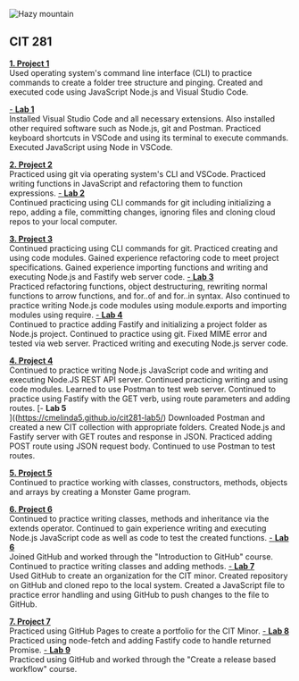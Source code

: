 ![Hazy mountain](https://images.unsplash.com/photo-1653917189526-71eebe91564f?ixlib=rb-1.2.1&ixid=MnwxMjA3fDB8MHxwaG90by1wYWdlfHx8fGVufDB8fHx8&auto=format&fit=crop&w=1170&q=80)
## CIT 281

[**1. Project 1**<br/>](https://cmelinda5.github.io/cit281-p1/)
Used operating system's command line interface (CLI) to practice commands to create a folder tree structure and pinging. Created and executed code using JavaScript Node.js and Visual Studio Code. 

  [- **Lab 1**<br/>](https://cmelinda5.github.io/cit281-lab1/)
  Installed Visual Studio Code and all necessary extensions. Also installed other required software such as Node.js, git and Postman. Practiced keyboard shortcuts in VSCode and using its terminal to execute commands. Executed JavaScript using Node in VSCode.

[**2. Project 2**<br/>](https://cmelinda5.github.io/cit281-p2/)
Practiced using git via operating system's CLI and VSCode. Practiced writing functions in JavaScript and refactoring them to function expressions. 
  [- **Lab 2**<br/>](https://cmelinda5.github.io/cit281-lab2/)
  Continued practicing using CLI commands for git including initializing a repo, adding a file, committing changes, ignoring files and cloning cloud repos to your local computer. 

[**3. Project 3**<br/>](https://cmelinda5.github.io/cit281-p3/)
 Continued practicing using CLI commands for git. Practiced creating and using code modules. Gained experience refactoring code to meet project specifications. Gained experience importing functions and writing and executing Node.js and Fastify web server code. 
  [- **Lab 3**<br/>](https://cmelinda5.github.io/cit281-lab3/)
  Practiced refactoring functions, object destructuring, rewriting normal functions to arrow functions, and for..of and for..in syntax. Also continued to practice writing Node.js code modules using module.exports and importing modules using require. 
  [- **Lab 4**<br/>](https://cmelinda5.github.io/cit281-lab4/)
  Continued to practice adding Fastify and initializing a project folder as Node.js project. Continued to practice using git. Fixed MIME error and tested via web server. Practiced writing and executing Node.js server code.

[**4. Project 4**<br/>](https://cmelinda5.github.io/cit281-p4/)
Continued to practice writing Node.js JavaScript code and writing and executing Node.JS REST API server. Continued practicing writing and using code modules. Learned to use Postman to test web server. Continued to practice using Fastify with the GET verb, using route parameters and adding routes. 
  [- **Lab 5**<br/>]((https://cmelinda5.github.io/cit281-lab5/)
  Downloaded Postman and created a new CIT collection with appropriate folders. Created Node.js and Fastify server with GET routes and response in JSON. Practiced adding POST route using JSON request body. Continued to use Postman to test routes. 

[**5. Project 5**<br/>](https://cmelinda5.github.io/cit281-p5/)
Continued to practice working with classes, constructors, methods, objects and arrays by creating a Monster Game program. 

[**6. Project 6**<br/>](https://cmelinda5.github.io/cit281-p6/)
Continued to practice writing classes, methods and inheritance via the extends operator. Continued to gain experience writing and executing Node.js JavaScript code as well as code to test the created functions. 
  [- **Lab 6**<br/>](https://cmelinda5.github.io/cit281-lab6/)
  Joined GitHub and worked through the "Introduction to GitHub" course. Continued to practice writing classes and adding methods. 
  [- **Lab 7**<br/>](https://cmelinda5.github.io/cit281-lab7/)
  Used GitHub to create an organization for the CIT minor. Created repository on GitHub and cloned repo to the local system. Created a JavaScript file to practice error handling and using GitHub to push changes to the file to GitHub. 

[**7. Project 7**<br/>](https://cmelinda5.github.io/cit281-p7/)
Practiced using GitHub Pages to create a portfolio for the CIT Minor. 
  [- **Lab 8**<br/>](https://cmelinda5.github.io/cit281-lab8/)
  Practiced using node-fetch and adding Fastify code to handle returned Promise. 
  [- **Lab 9**<br/>](https://cmelinda5.github.io/cit281-lab9/)
  Practiced using GitHub and worked through the "Create a release based workflow" course. 

